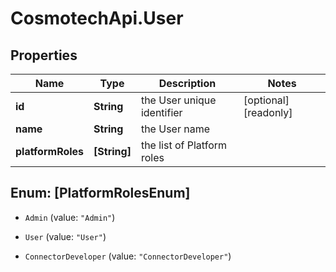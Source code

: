 # CosmotechApi.User

## Properties

Name | Type | Description | Notes
------------ | ------------- | ------------- | -------------
**id** | **String** | the User unique identifier | [optional] [readonly] 
**name** | **String** | the User name | 
**platformRoles** | **[String]** | the list of Platform roles | 



## Enum: [PlatformRolesEnum]


* `Admin` (value: `"Admin"`)

* `User` (value: `"User"`)

* `ConnectorDeveloper` (value: `"ConnectorDeveloper"`)




